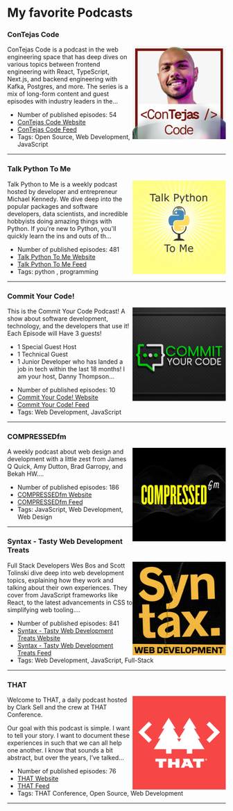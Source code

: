 # My favorite Podcasts



<h3 id="contejas-code">ConTejas Code</h3>

<img align="right" width="215" height="215" src="./generated/images/contejas-code.jpeg" />

ConTejas Code is a podcast in the web engineering space that has deep dives on various topics between frontend engineering with React, TypeScript, Next.js, and backend engineering with Kafka, Postgres, and more. The series is a mix of long-form content and guest episodes with industry leaders in the...

* Number of published episodes: 54
* [ConTejas Code Website](https://shows.acast.com/contejas-code)
* [ConTejas Code Feed](https://feeds.acast.com/public/shows/655148df2861630012a1d01b)
* Tags: Open Source, Web Development, JavaScript

----

<h3 id="talk-python-to-me">Talk Python To Me</h3>

<img align="right" width="215" height="215" src="./generated/images/talk-python-to-me.jpg" />

Talk Python to Me is a weekly podcast hosted by developer and entrepreneur Michael Kennedy. We dive deep into the popular packages and software developers, data scientists, and incredible hobbyists doing amazing things with Python. If you're new to Python, you'll quickly learn the ins and outs of th...

* Number of published episodes: 481
* [Talk Python To Me Website](https://talkpython.fm/)
* [Talk Python To Me Feed](https://talkpython.fm/episodes/rss)
* Tags: python
, programming

----

<h3 id="commit-your-code">Commit Your Code!</h3>

<img align="right" width="215" height="215" src="./generated/images/commit-your-code.jpg" />

This is the Commit Your Code Podcast! A show about software development, technology, and the developers that use it! Each Episode will Have 3 guests!
- 1 Special Guest Host
- 1 Technical Guest
- 1 Junior Developer who has landed a job in tech within the last 18 months!
I am your host, Danny Thompson...

* Number of published episodes: 10
* [Commit Your Code! Website](https://podcasters.spotify.com/pod/show/commityourcode)
* [Commit Your Code! Feed](https://anchor.fm/s/1cd48480/podcast/rss)
* Tags: Web Development, JavaScript

----

<h3 id="compressedfm">COMPRESSEDfm</h3>

<img align="right" width="215" height="215" src="./generated/images/compressedfm.jpg" />

A weekly podcast about web design and development with a little zest from James Q Quick, Amy Dutton, Brad Garropy, and Bekah HW....

* Number of published episodes: 186
* [COMPRESSEDfm Website](http://compressed.fm)
* [COMPRESSEDfm Feed](https://feeds.simplecast.com/hq7M2S7s)
* Tags: JavaScript, Web Development, Web Design

----

<h3 id="syntax-tasty-web-development-treats">Syntax - Tasty Web Development Treats</h3>

<img align="right" width="215" height="215" src="./generated/images/syntax-tasty-web-development-treats.png" />

Full Stack Developers Wes Bos and Scott Tolinski dive deep into web development topics, explaining how they work and talking about their own experiences. They cover from JavaScript frameworks like React, to the latest advancements in CSS to simplifying web tooling....

* Number of published episodes: 841
* [Syntax - Tasty Web Development Treats Website](https://syntax.fm)
* [Syntax - Tasty Web Development Treats Feed](https://feed.syntax.fm/rss)
* Tags: Web Development, JavaScript, Full-Stack

----

<h3 id="that">THAT</h3>

<img align="right" width="215" height="215" src="./generated/images/that.png" />

Welcome to THAT, a daily podcast hosted by Clark Sell and the crew at THAT Conference.  

Our goal with this podcast is simple. I want to tell your story. I want to document these experiences in such that we can all help one another. I know that sounds a bit abstract, but over the years, I’ve talked...

* Number of published episodes: 76
* [THAT Website](http://askthat.libsyn.com/website)
* [THAT Feed](https://askthat.libsyn.com/rss)
* Tags: THAT Conference, Open Source, Web Development

----


